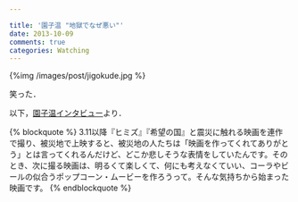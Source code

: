 ```yaml
---

title: '園子温 "地獄でなぜ悪い"'
date: 2013-10-09
comments: true
categories: Watching
---
```


{%img /images/post/jigokude.jpg %}


笑った．

以下，[園子温インタビュー](http://www.oricon.co.jp/entertainment/interview/page/706/)より．

{% blockquote %}
3.11以降『ヒミズ』『希望の国』と震災に触れる映画を連作で撮り、被災地で上映すると、被災地の人たちは「映画を作ってくれてありがとう」とは言ってくれるんだけど、どこか悲しそうな表情をしていたんです。そのとき、次に撮る映画は、明るくて楽しくて、何にも考えなくていい、コーラやビールの似合うポップコーン・ムービーを作ろうって。そんな気持ちから始まった映画です。
{% endblockquote %}


